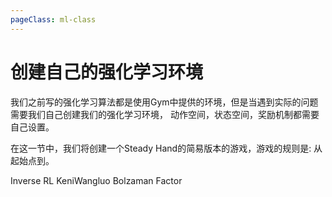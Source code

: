 ```yaml
---
pageClass: ml-class
---
```


# 创建自己的强化学习环境

我们之前写的强化学习算法都是使用Gym中提供的环境，但是当遇到实际的问题需要我们自己创建我们的强化学习环境，
动作空间，状态空间，奖励机制都需要自己设置。

在这一节中，我们将创建一个Steady Hand的简易版本的游戏，游戏的规则是:
从起始点到。

Inverse RL 
KeniWangluo
Bolzaman Factor

